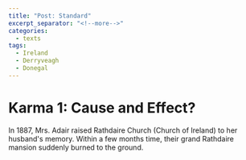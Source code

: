 ```yaml
---
title: "Post: Standard"
excerpt_separator: "<!--more-->"
categories:
  - texts
tags:
  - Ireland
  - Derryveagh
  - Donegal
---
```

# Karma 1: Cause and Effect?
In 1887, Mrs. Adair raised Rathdaire Church (Church of Ireland) to her husband's memory. Within a few months time, their grand Rathdaire mansion suddenly burned to the ground.
